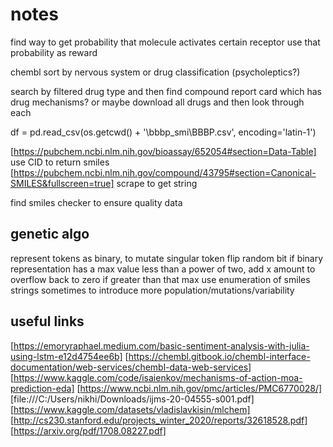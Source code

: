 # notes

find way to get probability that molecule activates certain receptor
use that probability as reward

chembl sort by nervous system or drug classification (psycholeptics?)

search by filtered drug type and then find compound report card which has drug mechanisms?
or maybe download all drugs and then look through each

df = pd.read_csv(os.getcwd() + '\\bbbp_smi\\BBBP.csv', encoding='latin-1')

[https://pubchem.ncbi.nlm.nih.gov/bioassay/652054#section=Data-Table]
use CID to return smiles
[https://pubchem.ncbi.nlm.nih.gov/compound/43795#section=Canonical-SMILES&fullscreen=true]
scrape to get string

find smiles checker to ensure quality data

## genetic algo

represent tokens as binary, to mutate singular token flip random bit
if binary representation has a max value less than a power of two, add x amount to overflow back to zero if greater than that max
use enumeration of smiles strings sometimes to introduce more population/mutations/variability

## useful links

[https://emoryraphael.medium.com/basic-sentiment-analysis-with-julia-using-lstm-e12d4754ee6b]
[https://chembl.gitbook.io/chembl-interface-documentation/web-services/chembl-data-web-services]
[https://www.kaggle.com/code/isaienkov/mechanisms-of-action-moa-prediction-eda]
[https://www.ncbi.nlm.nih.gov/pmc/articles/PMC6770028/]
[file:///C:/Users/nikhi/Downloads/ijms-20-04555-s001.pdf]
[https://www.kaggle.com/datasets/vladislavkisin/mlchem]
[http://cs230.stanford.edu/projects_winter_2020/reports/32618528.pdf]
[https://arxiv.org/pdf/1708.08227.pdf]

